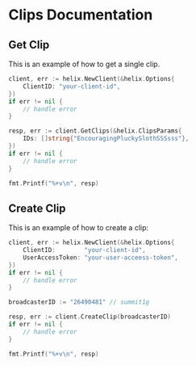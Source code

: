 # Clips Documentation

## Get Clip

This is an example of how to get a single clip.

```go
client, err := helix.NewClient(&helix.Options{
    ClientID: "your-client-id",
})
if err != nil {
    // handle error
}

resp, err := client.GetClips(&helix.ClipsParams{
    IDs: []string{"EncouragingPluckySlothSSSsss"},
})
if err != nil {
    // handle error
}

fmt.Printf("%+v\n", resp)
```

## Create Clip

This is an example of how to create a clip:

```go
client, err := helix.NewClient(&helix.Options{
    ClientID:        "your-client-id",
    UserAccessToken: "your-user-acceess-token",
})
if err != nil {
    // handle error
}

broadcasterID := "26490481" // summit1g

resp, err := client.CreateClip(broadcasterID)
if err != nil {
    // handle error
}

fmt.Printf("%+v\n", resp)
```
